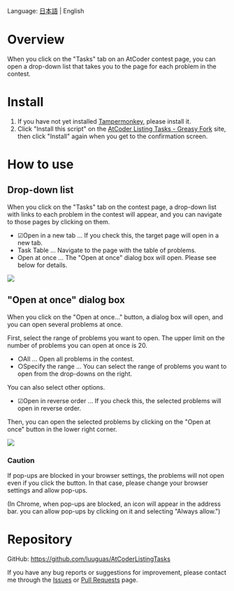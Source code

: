 Language: [日本語](https://github.com/luuguas/AtCoderListingTasks/blob/main/README.md) | English

# Overview
When you click on the "Tasks" tab on an AtCoder contest page, you can open a drop-down list that takes you to the page for each problem in the contest.

# Install
1. If you have not yet installed [Tampermonkey](https://www.tampermonkey.net), please install it.
2. Click "Install this script" on the [AtCoder Listing Tasks - Greasy Fork](https://greasyfork.org/en/scripts/467289-atcoder-listing-tasks) site, then click "Install" again when you get to the confirmation screen.

# How to use
## Drop-down list
When you click on the "Tasks" tab on the contest page, a drop-down list with links to each problem in the contest will appear, and you can navigate to those pages by clicking on them.

- ☑Open in a new tab … If you check this, the target page will open in a new tab.
- Task Table … Navigate to the page with the table of problems.
- Open at once … The "Open at once" dialog box will open. Please see below for details.

![](https://github.com/luuguas/AtCoderListingTasks/assets/69027878/c33415a0-aa23-43a8-a8ce-8b8d415b50f4)

## "Open at once" dialog box
When you click on the "Open at once…" button, a dialog box will open, and you can open several problems at once.

First, select the range of problems you want to open. The upper limit on the number of problems you can open at once is 20.

- ○All … Open all problems in the contest.
- ○Specify the range … You can select the range of problems you want to open from the drop-downs on the right.

You can also select other options.

- ☑Open in reverse order … If you check this, the selected problems will open in reverse order.

Then, you can open the selected problems by clicking on the "Open at once" button in the lower right corner.

![](https://github.com/luuguas/AtCoderListingTasks/assets/69027878/0744361e-5666-4e33-a937-9bce2ecab251)

### Caution
If pop-ups are blocked in your browser settings, the problems will not open even if you click the button. In that case, please change your browser settings and allow pop-ups.

(In Chrome, when pop-ups are blocked, an icon will appear in the address bar. you can allow pop-ups by clicking on it and selecting "Always allow.")

# Repository
GitHub: https://github.com/luuguas/AtCoderListingTasks

If you have any bug reports or suggestions for improvement, please contact me through the [Issues](https://github.com/luuguas/AtCoderListingTasks/issues) or [Pull Requests](https://github.com/luuguas/AtCoderListingTasks/pulls) page.
